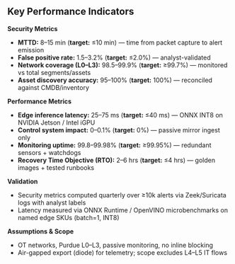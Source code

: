 ## Key Performance Indicators

**Security Metrics**
- **MTTD:** 8–15 min (**target:** ≤10 min) — time from packet capture to alert emission
- **False positive rate:** 1.5–3.2% (**target:** ≤2.0%) — analyst-validated
- **Network coverage (L0–L3):** 98.5–99.9% (**target:** ≥99.7%) — monitored vs total segments/assets
- **Asset discovery accuracy:** 95–100% (**target:** 100%) — reconciled against CMDB/inventory

**Performance Metrics**
- **Edge inference latency:** 25–75 ms (**target:** ≤40 ms) — ONNX INT8 on NVIDIA Jetson / Intel iGPU
- **Control system impact:** 0–0.1% (**target:** 0%) — passive mirror ingest only
- **Monitoring uptime:** 99.8–99.98% (**target:** ≥99.95%) — redundant sensors + watchdogs
- **Recovery Time Objective (RTO):** 2–6 hrs (**target:** ≤4 hrs) — golden images + tested runbooks

**Validation**
- Security metrics computed quarterly over ≥10k alerts via Zeek/Suricata logs with analyst labels
- Latency measured via ONNX Runtime / OpenVINO microbenchmarks on named edge SKUs (batch=1, INT8)

**Assumptions & Scope**
- OT networks, Purdue L0–L3, passive monitoring, no inline blocking
- Air-gapped export (diode) for telemetry; scope excludes L4–L5 IT flows

